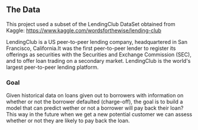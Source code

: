 ## The Data

This project used a subset of the LendingClub DataSet obtained from Kaggle: https://www.kaggle.com/wordsforthewise/lending-club

LendingClub is a US peer-to-peer lending company, headquartered in San Francisco, California.It was the first peer-to-peer lender to register its offerings as securities with the Securities and Exchange Commission (SEC), and to offer loan trading on a secondary market. LendingClub is the world's largest peer-to-peer lending platform.

### Goal

Given historical data on loans given out to borrowers with information on whether or not the borrower defaulted (charge-off), the goal is to build a model that can predict wether or not a borrower will pay back their loan? This way in the future when we get a new potential customer we can assess whether or not they are likely to pay back the loan.
